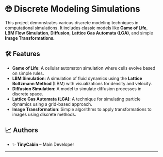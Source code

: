 # 🌐 Discrete Modeling Simulations

This project demonstrates various discrete modeling techniques in computational simulations. It includes classic models like **Game of Life**, **LBM Flow Simulation**, **Diffusion**, **Lattice Gas Automata (LGA)**, and simple **Image Transformations**.

## 🛠 Features
- **Game of Life**: A cellular automaton simulation where cells evolve based on simple rules.
- **LBM  Simulation**: A simulation of fluid dynamics using the **Lattice Boltzmann Method** (LBM) with visualizations for density and velocity.
- **Diffusion Simulation**: A model to simulate diffusion processes in discrete space.
- **Lattice Gas Automata (LGA)**: A technique for simulating particle dynamics using a grid-based approach.
- **Image Transformation**: Simple algorithms to apply transformations to images using discrete methods.


## 📈 Authors

- ✨ **TinyCabin** – Main Developer
---
